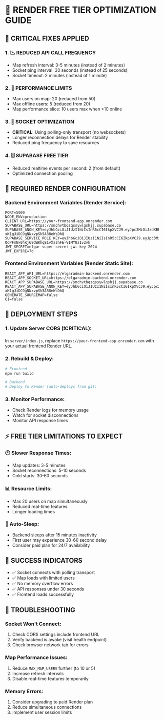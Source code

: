 # 🚀 RENDER FREE TIER OPTIMIZATION GUIDE

## 🔧 **CRITICAL FIXES APPLIED**

### **1. 📉 REDUCED API CALL FREQUENCY**
- Map refresh interval: 3-5 minutes (instead of 2 minutes)
- Socket ping interval: 30 seconds (instead of 25 seconds)
- Socket timeout: 2 minutes (instead of 1 minute)

### **2. 🎯 PERFORMANCE LIMITS**
- Max users on map: 20 (reduced from 50)
- Max offline users: 5 (reduced from 20)
- Map performance slice: 10 users max when >10 online

### **3. 🔌 SOCKET OPTIMIZATION**
- **CRITICAL**: Using polling-only transport (no websockets)
- Longer reconnection delays for Render stability
- Reduced ping frequency to save resources

### **4. 🗄️ SUPABASE FREE TIER**
- Reduced realtime events per second: 2 (from default)
- Optimized connection pooling

## 🚨 **REQUIRED RENDER CONFIGURATION**

### **Backend Environment Variables (Render Service)**:
```
PORT=5000
NODE_ENV=production
CLIENT_URL=https://your-frontend-app.onrender.com
SUPABASE_URL=https://smchvtbqzqssywlgshjj.supabase.co
SUPABASE_ANON_KEY=eyJhbGciOiJIUzI1NiIsInR5cCI6IkpXVCJ9.eyJpc3MiOiJzdXBhYmFzZSIsInJlZiI6InNtY2h2dGJxenFzc3l3bGdzaGpqIiwicm9sZSI6ImFub24iLCJpYXQiOjE3NTM4OTUwNTUsImV4cCI6MjA2OTQ3MTA1NX0.xxOO5fyAY3RsSKo-xK1gJiDCOgNNxvpSk5AB8eWsDhQ
SUPABASE_SERVICE_ROLE_KEY=eyJhbGciOiJIUzI1NiIsInR5cCI6IkpXVCJ9.eyJpc3MiOiJzdXBhYmFzZSIsInJlZiI6InNtY2h2dGJxenFzc3l3bGdzaGpqIiwicm9sZSI6InNlcnZpY2Vfcm9sZSIsImlhdCI6MTc1Mzg5NTA1NSwiZXhwIjoyMDY5NDcxMDU1fQ.hBS-OdPFmNk0hKj69dWKhq81vXazhFE-VIMY8zIv2vk
JWT_SECRET=elgar-super-secret-jwt-key-2024
JWT_EXPIRE=7d
```

### **Frontend Environment Variables (Render Static Site)**:
```
REACT_APP_API_URL=https://elgaradmin-backend.onrender.com
REACT_APP_SOCKET_URL=https://elgaradmin-backend.onrender.com
REACT_APP_SUPABASE_URL=https://smchvtbqzqssywlgshjj.supabase.co
REACT_APP_SUPABASE_ANON_KEY=eyJhbGciOiJIUzI1NiIsInR5cCI6IkpXVCJ9.eyJpc3MiOiJzdXBhYmFzZSIsInJlZiI6InNtY2h2dGJxenFzc3l3bGdzaGpqIiwicm9sZSI6ImFub24iLCJpYXQiOjE3NTM4OTUwNTUsImV4cCI6MjA2OTQ3MTA1NX0.xxOO5fyAY3RsSKo-xK1gJiDCOgNNxvpSk5AB8eWsDhQ
GENERATE_SOURCEMAP=false
CI=false
```

## 🔄 **DEPLOYMENT STEPS**

### **1. Update Server CORS** (❗CRITICAL):
In `server/index.js`, replace `https://your-frontend-app.onrender.com` with your actual frontend Render URL.

### **2. Rebuild & Deploy**:
```bash
# Frontend
npm run build

# Backend  
# Deploy to Render (auto-deploys from git)
```

### **3. Monitor Performance**:
- Check Render logs for memory usage
- Watch for socket disconnections
- Monitor API response times

## ⚡ **FREE TIER LIMITATIONS TO EXPECT**

### **🕐 Slower Response Times**:
- Map updates: 3-5 minutes
- Socket reconnections: 5-10 seconds
- Cold starts: 30-60 seconds

### **📊 Resource Limits**:
- Max 20 users on map simultaneously
- Reduced real-time features
- Longer loading times

### **🔄 Auto-Sleep**:
- Backend sleeps after 15 minutes inactivity
- First user may experience 30-60 second delay
- Consider paid plan for 24/7 availability

## 🎯 **SUCCESS INDICATORS**

- ✅ Socket connects with polling transport
- ✅ Map loads with limited users
- ✅ No memory overflow errors
- ✅ API responses under 30 seconds
- ✅ Frontend loads successfully

## 🚨 **TROUBLESHOOTING**

### **Socket Won't Connect**:
1. Check CORS settings include frontend URL
2. Verify backend is awake (visit health endpoint)
3. Check browser network tab for errors

### **Map Performance Issues**:
1. Reduce `MAX_MAP_USERS` further (to 10 or 5)
2. Increase refresh intervals
3. Disable real-time features temporarily

### **Memory Errors**:
1. Consider upgrading to paid Render plan
2. Reduce simultaneous connections
3. Implement user session limits
